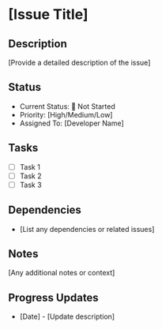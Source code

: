 # [Issue Title]

## Description
[Provide a detailed description of the issue]

## Status
- Current Status: 🔴 Not Started
- Priority: [High/Medium/Low]
- Assigned To: [Developer Name]

## Tasks
- [ ] Task 1
- [ ] Task 2
- [ ] Task 3

## Dependencies
- [List any dependencies or related issues]

## Notes
[Any additional notes or context]

## Progress Updates
- [Date] - [Update description]
